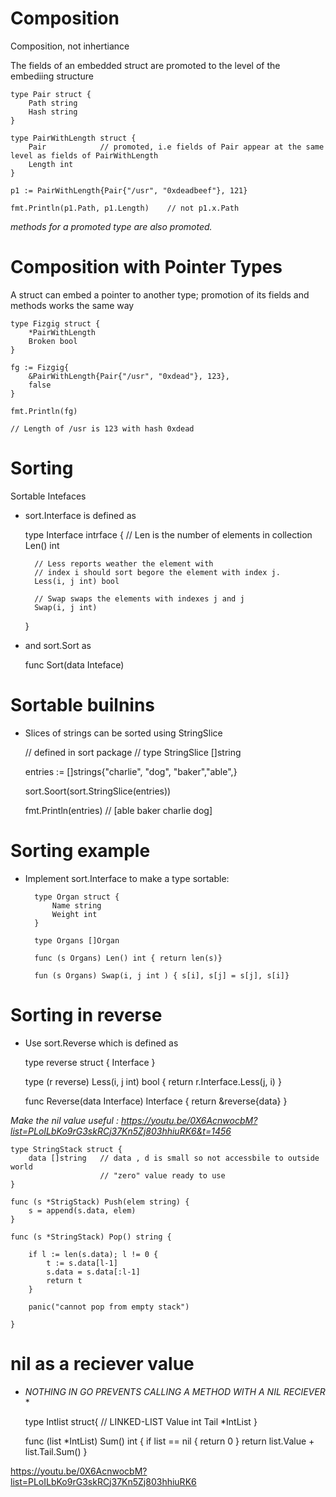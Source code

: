 # Composition

Composition, not inhertiance

The fields of an embedded struct are promoted to the
level of the embediing structure

    type Pair struct {
        Path string
        Hash string
    }

    type PairWithLength struct {
        Pair            // promoted, i.e fields of Pair appear at the same level as fields of PairWithLength
        Length int
    }

    p1 := PairWithLength{Pair{"/usr", "0xdeadbeef"}, 121}

    fmt.Println(p1.Path, p1.Length)    // not p1.x.Path


*methods for a promoted type are also promoted.*


# Composition with Pointer Types

A struct can embed a pointer to another type; promotion
of its fields and methods works the same way

    type Fizgig struct {
        *PairWithLength
        Broken bool
    }

    fg := Fizgig{
        &PairWithLength{Pair{"/usr", "0xdead"}, 123},
        false
    }

    fmt.Println(fg)

    // Length of /usr is 123 with hash 0xdead

# Sorting

Sortable Intefaces

- sort.Interface is defined as 

    type Interface intrface {
        // Len is the number of elements in collection
        Len() int

        // Less reports weather the element with
        // index i should sort begore the element with index j.
        Less(i, j int) bool

        // Swap swaps the elements with indexes j and j
        Swap(i, j int)
    }

- and sort.Sort as 

    func Sort(data Inteface)

# Sortable builnins

- Slices of strings can be sorted using StringSlice

    // defined in sort package
    // type StringSlice []string

    entries := []strings{"charlie", "dog", "baker","able",}

    sort.Soort(sort.StringSlice(entries))

    fmt.Println(entries)     // [able baker charlie dog]

 
# Sorting example

- Implement sort.Interface to make a type sortable:

        type Organ struct {
            Name string
            Weight int
        }

        type Organs []Organ

        func (s Organs) Len() int { return len(s)}

        fun (s Organs) Swap(i, j int ) { s[i], s[j] = s[j], s[i]}

# Sorting in reverse

- Use sort.Reverse which is defined as

    type reverse struct {
        Interface
    }

    type (r reverse) Less(i, j int) bool {
        return r.Interface.Less(j, i)
    }

    func Reverse(data Interface) Interface {
        return &reverse{data}
    }

*Make the nil value useful : https://youtu.be/0X6AcnwocbM?list=PLoILbKo9rG3skRCj37Kn5Zj803hhiuRK6&t=1456*

    type StringStack struct {
        data []string   // data , d is small so not accessbile to outside world 
                        // "zero" value ready to use
    }

    func (s *StrigStack) Push(elem string) {
        s = append(s.data, elem)
    }

    func (s *StringStack) Pop() string {

        if l := len(s.data); l != 0 {
            t := s.data[l-1]
            s.data = s.data[:l-1]
            return t
        }

        panic("cannot pop from empty stack")

    }

# nil as a reciever value

* *NOTHING IN GO PREVENTS CALLING A METHOD WITH A NIL RECIEVER* *

    type Intlist struct{    // LINKED-LIST
        Value int
        Tail  *IntList
    }

    func (list *IntList) Sum() int {
        if list == nil {
            return 0
        }
        return list.Value + list.Tail.Sum()
    }

https://youtu.be/0X6AcnwocbM?list=PLoILbKo9rG3skRCj37Kn5Zj803hhiuRK6